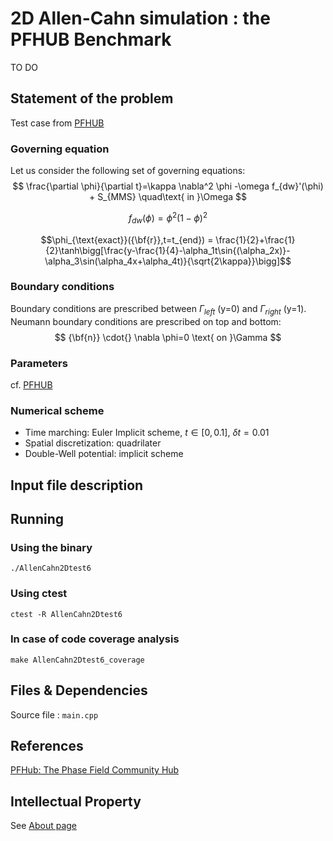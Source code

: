 # 2D Allen-Cahn simulation : the PFHUB Benchmark

TO DO


## Statement of the problem
Test case from [PFHUB](https://pages.nist.gov/pfhub/benchmarks/benchmark7.ipynb/)


### __Governing equation__
Let us consider the following set of governing equations:
$$
\frac{\partial \phi}{\partial t}=\kappa \nabla^2 \phi -\omega f_{dw}'(\phi) + S_{MMS} \quad\text{   in }\Omega 
$$

$$
f_{dw}(\phi)=\phi^2(1-\phi)^2
$$




$$\phi_{\text{exact}}({\bf{r}},t=t_{end}) = \frac{1}{2}+\frac{1}{2}\tanh\bigg[\frac{y-\frac{1}{4}-\alpha_1t\sin{(\alpha_2x)}-\alpha_3\sin(\alpha_4x+\alpha_4t)}{\sqrt{2\kappa}}\bigg]$$



### __Boundary conditions__

Boundary conditions are prescribed between $\Gamma_{left}$ (y=0) and $\Gamma_{right}$ (y=$1$).
Neumann boundary conditions are prescribed on top and bottom:
$$
{\bf{n}} \cdot{} \nabla \phi=0 \text{ on }\Gamma
$$



### __Parameters__
cf. [PFHUB](https://pages.nist.gov/pfhub/benchmarks/benchmark7.ipynb/)


### __Numerical scheme__

- Time marching: Euler Implicit scheme, $t\in[0,0.1]$, $\delta t=0.01$
- Spatial discretization: quadrilater
- Double-Well potential: implicit scheme

  

## Input file description



## Running

### __Using the binary__
```shell
./AllenCahn2Dtest6
```

### __Using ctest__

```shell
ctest -R AllenCahn2Dtest6
```

### __In case of code coverage analysis__

```shell
make AllenCahn2Dtest6_coverage
```


## Files & Dependencies

Source file : `main.cpp`

## References

[ PFHub: The Phase Field Community Hub ](https://pages.nist.gov/pfhub/) 


## Intellectual Property

See [About page](../../../../../about.html) 